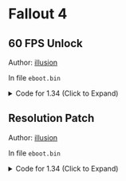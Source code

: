 # Fallout 4

## 60 FPS Unlock

Author: [illusion](https://github.com/illusion0001)

In file `eboot.bin`

<details>
<summary>Code for 1.34 (Click to Expand)</summary>

```
0x10B8FB7 00 00 00 00
```

</details>

## Resolution Patch

Author: [illusion](https://github.com/illusion0001)

In file `eboot.bin`

<details>
<summary>Code for 1.34 (Click to Expand)</summary>

```
# Base
# 1920x1080 -> 1280x720
0x10B8A98 00 05 00 00
0x10B8B3C D0 02 00 00

# Neo // untested!
# 2560x1440
0x9A0AFB
0x9A0B21
```

</details>
